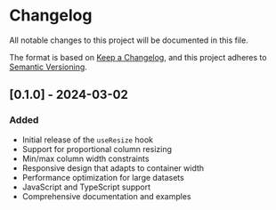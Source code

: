 # Changelog

All notable changes to this project will be documented in this file.

The format is based on [Keep a Changelog](https://keepachangelog.com/en/1.0.0/),
and this project adheres to [Semantic Versioning](https://semver.org/spec/v2.0.0.html).

## [0.1.0] - 2024-03-02

### Added

- Initial release of the `useResize` hook
- Support for proportional column resizing
- Min/max column width constraints
- Responsive design that adapts to container width
- Performance optimization for large datasets
- JavaScript and TypeScript support
- Comprehensive documentation and examples

